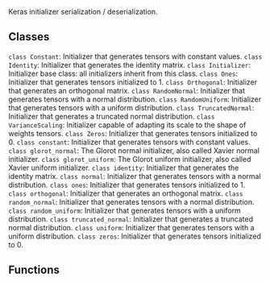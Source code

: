 Keras initializer serialization / deserialization.
## Classes
`class Constant`: Initializer that generates tensors with constant values.
`class Identity`: Initializer that generates the identity matrix.
`class Initializer`: Initializer base class: all initializers inherit from this class.
`class Ones`: Initializer that generates tensors initialized to 1.
`class Orthogonal`: Initializer that generates an orthogonal matrix.
`class RandomNormal`: Initializer that generates tensors with a normal distribution.
`class RandomUniform`: Initializer that generates tensors with a uniform distribution.
`class TruncatedNormal`: Initializer that generates a truncated normal distribution.
`class VarianceScaling`: Initializer capable of adapting its scale to the shape of weights tensors.
`class Zeros`: Initializer that generates tensors initialized to 0.
`class constant`: Initializer that generates tensors with constant values.
`class glorot_normal`: The Glorot normal initializer, also called Xavier normal initializer.
`class glorot_uniform`: The Glorot uniform initializer, also called Xavier uniform initializer.
`class identity`: Initializer that generates the identity matrix.
`class normal`: Initializer that generates tensors with a normal distribution.
`class ones`: Initializer that generates tensors initialized to 1.
`class orthogonal`: Initializer that generates an orthogonal matrix.
`class random_normal`: Initializer that generates tensors with a normal distribution.
`class random_uniform`: Initializer that generates tensors with a uniform distribution.
`class truncated_normal`: Initializer that generates a truncated normal distribution.
`class uniform`: Initializer that generates tensors with a uniform distribution.
`class zeros`: Initializer that generates tensors initialized to 0.
## Functions
